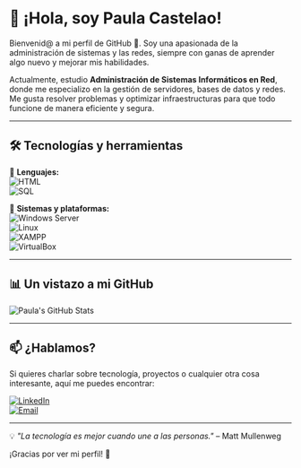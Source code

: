 # 👋 ¡Hola, soy Paula Castelao!

Bienvenid@ a mi perfil de GitHub 🚀. Soy una apasionada de la administración de sistemas y las redes, siempre con ganas de aprender algo nuevo y mejorar mis habilidades.  

Actualmente, estudio **Administración de Sistemas Informáticos en Red**, donde me especializo en la gestión de servidores, bases de datos y redes. Me gusta resolver problemas y optimizar infraestructuras para que todo funcione de manera eficiente y segura.  

---

## 🛠️ Tecnologías y herramientas
🔹 **Lenguajes:**  
![HTML](https://img.shields.io/badge/HTML5-E34F26?style=for-the-badge&logo=html5&logoColor=white)  
![SQL](https://img.shields.io/badge/SQL-4479A1?style=for-the-badge&logo=mysql&logoColor=white)  

🔹 **Sistemas y plataformas:**  
![Windows Server](https://img.shields.io/badge/Windows%20Server-0078D6?style=for-the-badge&logo=windows&logoColor=white)  
![Linux](https://img.shields.io/badge/Linux-FCC624?style=for-the-badge&logo=linux&logoColor=black)  
![XAMPP](https://img.shields.io/badge/XAMPP-FB7A24?style=for-the-badge&logo=xampp&logoColor=white)  
![VirtualBox](https://img.shields.io/badge/VirtualBox-183A61?style=for-the-badge&logo=virtualbox&logoColor=white)  

---

## 📊 Un vistazo a mi GitHub  
![Paula's GitHub Stats](https://github-readme-stats.vercel.app/api?username=paulacf5&show_icons=true&theme=radical)  

---

## 📫 ¿Hablamos?  
Si quieres charlar sobre tecnología, proyectos o cualquier otra cosa interesante, aquí me puedes encontrar:  

[![LinkedIn](https://img.shields.io/badge/LinkedIn-0077B5?style=for-the-badge&logo=linkedin&logoColor=white)](https://www.linkedin.com/in/tu-perfil/)  
[![Email](https://img.shields.io/badge/Email-D14836?style=for-the-badge&logo=gmail&logoColor=white)](mailto:tuemail@gmail.com)  

---

💡 *"La tecnología es mejor cuando une a las personas."* – Matt Mullenweg  

¡Gracias por ver mi perfil! 🚀  
